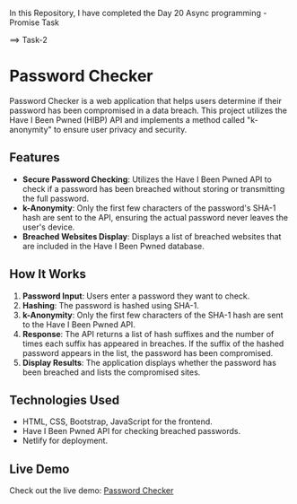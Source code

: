 In this Repository, I have completed the Day 20 Async programming - Promise Task

==> Task-2

# Password Checker

Password Checker is a web application that helps users determine if their password has been compromised in a data breach. This project utilizes the Have I Been Pwned (HIBP) API and implements a method called "k-anonymity" to ensure user privacy and security.

## Features

- **Secure Password Checking**: Utilizes the Have I Been Pwned API to check if a password has been breached without storing or transmitting the full password.
- **k-Anonymity**: Only the first few characters of the password's SHA-1 hash are sent to the API, ensuring the actual password never leaves the user's device.
- **Breached Websites Display**: Displays a list of breached websites that are included in the Have I Been Pwned database.

## How It Works

1. **Password Input**: Users enter a password they want to check.
2. **Hashing**: The password is hashed using SHA-1.
3. **k-Anonymity**: Only the first few characters of the SHA-1 hash are sent to the Have I Been Pwned API.
4. **Response**: The API returns a list of hash suffixes and the number of times each suffix has appeared in breaches. If the suffix of the hashed password appears in the list, the password has been compromised.
5. **Display Results**: The application displays whether the password has been breached and lists the compromised sites.

## Technologies Used

- HTML, CSS, Bootstrap, JavaScript for the frontend.
- Have I Been Pwned API for checking breached passwords.
- Netlify for deployment.

## Live Demo

Check out the live demo: [Password Checker](https://ryd-passwordchecker.netlify.app)
